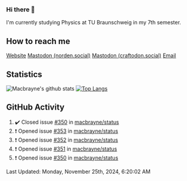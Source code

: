 ### Hi there 👋
I'm currently studying Physics at TU Braunschweig in my 7th semester.

## How to reach me
[Website](https://florentin-schleuss.de)
<a rel="me" href="https://norden.social/@florentin">Mastodon (norden.social)</a>
<a rel="me" href="https://craftodon.social/@frodolon">Mastodon (craftodon.social)</a>
[Email](mailto:hello@macbrayne.de)

## Statistics
![Macbrayne's github stats](https://github-readme-stats.vercel.app/api?username=macbrayne&count_private=true&show_icons=true&hide_rank=true&custom_title=macbrayne's%20GitHub%20Stats)
[![Top Langs](https://github-readme-stats.vercel.app/api/top-langs/?username=macbrayne&exclude_repo=liftron&layout=compact)](https://github.com/anuraghazra/github-readme-stats)
## GitHub Activity

<!--RECENT_ACTIVITY:start-->
1. ✔️ Closed issue [#350](https://github.com/macbrayne/status/issues/350) in [macbrayne/status](https://github.com/macbrayne/status)
2. ❗️ Opened issue [#353](https://github.com/macbrayne/status/issues/353) in [macbrayne/status](https://github.com/macbrayne/status)
3. ❗️ Opened issue [#352](https://github.com/macbrayne/status/issues/352) in [macbrayne/status](https://github.com/macbrayne/status)
4. ❗️ Opened issue [#351](https://github.com/macbrayne/status/issues/351) in [macbrayne/status](https://github.com/macbrayne/status)
5. ❗️ Opened issue [#350](https://github.com/macbrayne/status/issues/350) in [macbrayne/status](https://github.com/macbrayne/status)
<!--RECENT_ACTIVITY:end-->

<!--RECENT_ACTIVITY:last_update-->
Last Updated: Monday, November 25th, 2024, 6:20:02 AM
<!--RECENT_ACTIVITY:last_update_end-->


<!--
**macbrayne/macbrayne** is a ✨ _special_ ✨ repository because its `README.md` (this file) appears on your GitHub profile.

Here are some ideas to get you started:

- 🔭 I’m currently working on ...
- 🌱 I’m currently learning ...
- 👯 I’m looking to collaborate on ...
- 🤔 I’m looking for help with ...
- 💬 Ask me about ...
- 📫 How to reach me: ...
- 😄 Pronouns: ...
- ⚡ Fun fact: ...
-->
